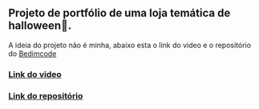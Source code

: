 <h2>Projeto de portfólio de uma loja temática de halloween🎃.</h2>

A ideia do projeto não é minha, abaixo esta o link do video e o repositório do <a href="https://github.com/bedimcode">Bedimcode</a>
<h3><a href="https://www.youtube.com/watch?v=lgo1CEPZoxg">Link do video</a></h3>
<h3><a href="https://github.com/bedimcode/responsive-halloween-website#watch-it-on-youtube">Link do repositório</a></h3>

